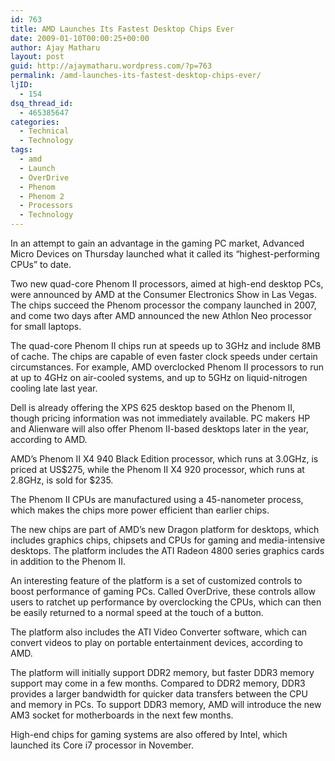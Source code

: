 ```yaml
---
id: 763
title: AMD Launches Its Fastest Desktop Chips Ever
date: 2009-01-10T00:00:25+00:00
author: Ajay Matharu
layout: post
guid: http://ajaymatharu.wordpress.com/?p=763
permalink: /amd-launches-its-fastest-desktop-chips-ever/
ljID:
  - 154
dsq_thread_id:
  - 465385647
categories:
  - Technical
  - Technology
tags:
  - amd
  - Launch
  - OverDrive
  - Phenom
  - Phenom 2
  - Processors
  - Technology
---
```

<div class="articleBodyContent">
  <p>
    In an attempt to gain an advantage in the gaming PC market, Advanced Micro Devices on Thursday launched what it called its &#8220;highest-performing CPUs&#8221; to date.
  </p>
  
  <p>
    Two new quad-core Phenom II processors, aimed at high-end desktop PCs, were announced by AMD at the Consumer Electronics Show in Las Vegas. The chips succeed the Phenom processor the company launched in 2007, and come two days after AMD announced the new Athlon Neo processor for small laptops.
  </p>
  
  <p>
    The quad-core Phenom II chips run at speeds up to 3GHz and include 8MB of cache. The chips are capable of even faster clock speeds under certain circumstances. For example, AMD overclocked Phenom II processors to run at up to 4GHz on air-cooled systems, and up to 5GHz on liquid-nitrogen cooling late last year.
  </p>
  
  <p>
    Dell is already offering the XPS 625 desktop based on the Phenom II, though pricing information was not immediately available. PC makers HP and Alienware will also offer Phenom II-based desktops later in the year, according to AMD.
  </p>
  
  <p>
    AMD&#8217;s Phenom II X4 940 Black Edition processor, which runs at 3.0GHz, is priced at US$275, while the Phenom II X4 920 processor, which runs at 2.8GHz, is sold for $235.
  </p>
  
  <p>
    The Phenom II CPUs are manufactured using a 45-nanometer process, which makes the chips more power efficient than earlier chips.
  </p>
  
  <p>
    The new chips are part of AMD&#8217;s new Dragon platform for desktops, which includes graphics chips, chipsets and CPUs for gaming and media-intensive desktops. The platform includes the ATI Radeon 4800 series graphics cards in addition to the Phenom II.
  </p>
  
  <p>
    An interesting feature of the platform is a set of customized controls to boost performance of gaming PCs. Called OverDrive, these controls allow users to ratchet up performance by overclocking the CPUs, which can then be easily returned to a normal speed at the touch of a button.
  </p>
  
  <p>
    The platform also includes the ATI Video Converter software, which can convert videos to play on portable entertainment devices, according to AMD.
  </p>
  
  <p>
    The platform will initially support DDR2 memory, but faster DDR3 memory support may come in a few months. Compared to DDR2 memory, DDR3 provides a larger bandwidth for quicker data transfers between the CPU and memory in PCs. To support DDR3 memory, AMD will introduce the new AM3 socket for motherboards in the next few months.
  </p>
  
  <p>
    High-end chips for gaming systems are also offered by Intel, which launched its Core i7 processor in November.
  </p>
</div>